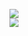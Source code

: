[![](https://img.shields.io/badge/Made%20With-Github%20Spray-lightgrey.svg?style=for-the-badge&logo=github)](https://github.com/Annihil/github-spray#17091)  
[![](https://i.imgur.com/2DrTn0Z.gif)](https://github.com/Annihil/github-spray)